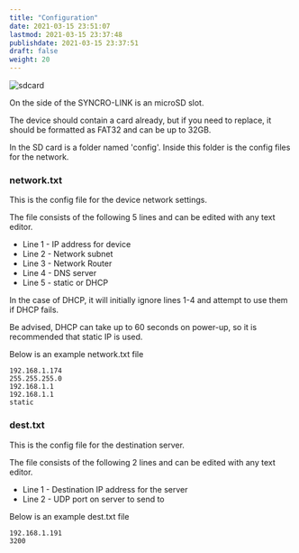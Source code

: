 ```yaml
---
title: "Configuration"
date: 2021-03-15 23:51:07
lastmod: 2021-03-15 23:37:48
publishdate: 2021-03-15 23:37:51
draft: false
weight: 20
---
```


![sdcard](/images/sdcard.png)

On the side of the SYNCRO-LINK is an microSD slot.

The device should contain a card already, but if you need to replace, it should be formatted as FAT32 and can be up to 32GB.

In the SD card is a folder named 'config'. Inside this folder is the config files for the network.

### network.txt
This is the config file for the device network settings.

The file consists of the following 5 lines and can be edited with any text editor.

- Line 1 - IP address for device
- Line 2 - Network subnet
- Line 3 - Network Router
- Line 4 - DNS server
- Line 5 - static or DHCP

In the case of DHCP, it will initially ignore lines 1-4 and attempt to use them if DHCP fails.

Be advised, DHCP can take up to 60 seconds on power-up, so it is recommended that static IP is used.

Below is an example network.txt file

```
192.168.1.174
255.255.255.0
192.168.1.1
192.168.1.1
static
```

### dest.txt
This is the config file for the destination server.

The file consists of the following 2 lines and can be edited with any text editor.

- Line 1 - Destination IP address for the server
- Line 2 - UDP port on server to send to

Below is an example dest.txt file

```
192.168.1.191
3200
```